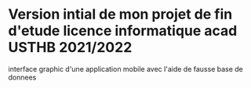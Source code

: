 # Version intial de mon projet de fin d'etude licence informatique acad USTHB 2021/2022

interface graphic d'une application mobile avec l'aide de fausse base de donnees 



